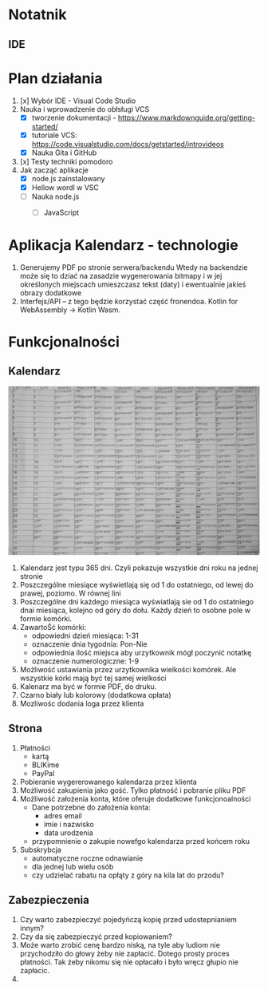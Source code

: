 <!--LTex: enabled=false -->
<!-- powyżej komenda wyłączająca sprawdzanie przez Ltex  -->

# Notatnik
## IDE

# Plan działania
1. [x] Wybór IDE - Visual Code Studio 
2. Nauka i wprowadzenie do obłsługi VCS
    + [x] tworzenie dokumentacji - https://www.markdownguide.org/getting-started/
    + [x] tutoriale  VCS: https://code.visualstudio.com/docs/getstarted/introvideos 
    + [x] Nauka Gita i GitHub
4. [x] Testy techniki pomodoro
5. Jak zacząć aplikacje
   + [x] node.js zainstalowany
   + [x] Hellow wordl w VSC
   + [ ] Nauka node.js
      + [ ] JavaScript
       

# Aplikacja Kalendarz - technologie
1.	Generujemy PDF po stronie serwera/backendu
Wtedy na backendzie może się to dziać na zasadzie wygenerowania bitmapy i w jej określonych miejscach umieszczasz tekst (daty) i ewentualnie jakieś obrazy dodatkowe
2.	Interfejs/API – z tego będzie korzystać część fronendoa. Kotlin for WebAssembly -> Kotlin Wasm. 


# Funkcjonalności
## Kalendarz
![alt text](Kalendarz.jpg)
1. Kalendarz jest typu 365 dni. Czyli pokazuje wszystkie dni roku na jednej stronie
2. Poszczególne miesiące wyświetlają się od 1 do ostatniego, od lewej do prawej, poziomo. W równej lini 
3. Poszczególne dni każdego miesiąca wyświatlają sie od 1 do ostatniego dnai miesiąca, kolejno od góry do dołu. Każdy dzień to osobne pole w formie komórki.
4. ZawartoŚć komórki:
   + odpowiedni dzień miesiąca: 1-31
   + oznaczenie dnia tygodnia: Pon-Nie
   + odpowiednia ilość miejsca aby urzytkownik mógł poczynić notatkę
   + oznaczenie numerologiczne: 1-9
5. Możliwość ustawiania przez urzytkownika wielkości komórek. Ale wszystkie kórki mają być tej samej wielkości
6. Kalenarz ma być w formie PDF, do druku.
7. Czarno biały lub kolorowy (dodatkowa opłata)
8. Mozliwośc dodania loga przez klienta

## Strona
1. Płatności
   + kartą
   + BLIKime
   + PayPal
2. Pobieranie wygererowanego kalendarza przez klienta
3. Możliwość zakupienia jako gość. Tylko płatność i pobranie pliku PDF
4. Możliwość założenia konta, które oferuje dodatkowe funkcjonoalności
   + Dane potrzebne do założenia konta:
     - adres email
     - imie i nazwisko
     - data urodzenia
   + przypomnienie o zakupie nowefgo kalendarza przed końcem roku
5. Subskrybcja
    + automatyczne roczne odnawianie
    + dla jednej lub wielu osób
    + czy udzielać rabatu na opłąty z góry na kila lat do przodu?

## Zabezpieczenia
1. Czy warto zabezpieczyć pojedyńczą kopię przed udostepnianiem innym?
2. Czy da się zabezpieczyć przed kopiowaniem?
3. Może warto zrobić cenę bardzo niską, na tyle aby ludiom nie przychodziło do głowy żeby nie zapłacić. Dotego prosty proces płatności. Tak żeby nikomu się nie opłacało i było wręcz głupio nie zapłacic. 
4. 

